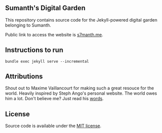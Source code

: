 ## Sumanth's Digital Garden

This repository contains source code for the Jekyll-powered digital garden belonging to Sumanth.

Public link to access the website is [s7manth.me](https://s7manth.me).

## Instructions to run

```shell
bundle exec jekyll serve --incremental
```

## Attributions

Shout out to Maxime Vaillancourt for making such a great resouce for the world. Heavily inspired by Steph Ango's personal website. The world owes him a lot. Don't believe me? Just read his [words](https://stephango.com).

## License

Source code is available under the [MIT license](LICENSE.md).
